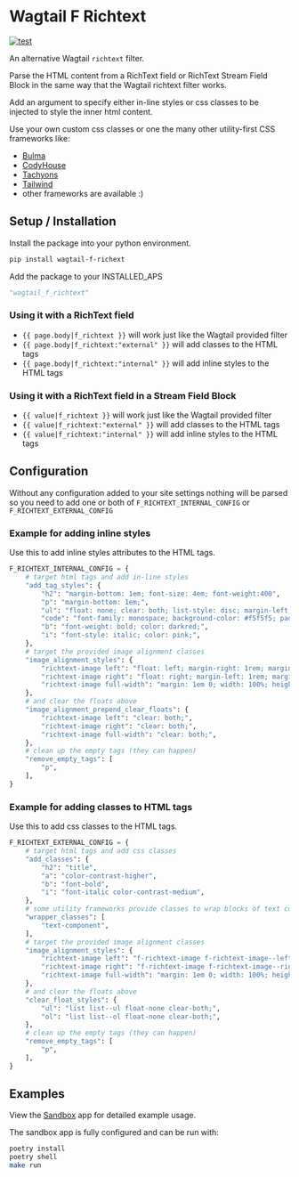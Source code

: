 # Wagtail F Richtext

[![test](https://github.com/nickmoreton/wagtail-f-richtext/actions/workflows/test.yml/badge.svg)](https://github.com/nickmoreton/wagtail-f-richtext/actions/workflows/test.yml)

An alternative Wagtail `richtext` filter.

Parse the HTML content from a RichText field or RichText Stream Field Block in the same way that the Wagtail richtext filter works.

Add an argument to specify either in-line styles or css classes to be injected to style the inner html content.

Use your own custom css classes or one the many other utility-first CSS frameworks like:

- [Bulma](https://bulma.io)
- [CodyHouse](https://codyhouse.co)
- [Tachyons](https://tachyons.io)
- [Tailwind](https://tailwindcss.com)
- other frameworks are available :)

## Setup / Installation

Install the package into your python environment.

```bash
pip install wagtail-f-richext
```

Add the package to your INSTALLED_APS

```python
"wagtail_f_richtext"
```

### Using it with a RichText field

- `{{ page.body|f_richtext }}` will work just like the Wagtail provided filter
- `{{ page.body|f_richtext:"external" }}` will add classes to the HTML tags
- `{{ page.body|f_richtext:"internal" }}` will add inline styles to the HTML tags

### Using it with a RichText field in a Stream Field Block

- `{{ value|f_richtext }}` will work just like the Wagtail provided filter
- `{{ value|f_richtext:"external" }}` will add classes to the HTML tags
- `{{ value|f_richtext:"internal" }}` will add inline styles to the HTML tags

## Configuration

Without any configuration added to your site settings nothing will be parsed so you need to add one or both of `F_RICHTEXT_INTERNAL_CONFIG` or `F_RICHTEXT_EXTERNAL_CONFIG`

### Example for adding inline styles

Use this to add inline styles attributes to the HTML tags.

```python
F_RICHTEXT_INTERNAL_CONFIG = {
    # target html tags and add in-line styles
    "add_tag_styles": {
        "h2": "margin-bottom: 1em; font-size: 4em; font-weight:400",
        "p": "margin-bottom: 1em;",
        "ul": "float: none; clear: both; list-style: disc; margin-left: 2em; margin-bottom: 1em;",
        "code": "font-family: monospace; background-color: #f5f5f5; padding: 0.25rem 0.5rem;",
        "b": "font-weight: bold; color: darkred;",
        "i": "font-style: italic; color: pink;",
    },
    # target the provided image alignment classes
    "image_alignment_styles": {
        "richtext-image left": "float: left; margin-right: 1rem; margin-left: 0; margin-bottom: 1rem; height: auto;",
        "richtext-image right": "float: right; margin-left: 1rem; margin-right: 0; margin-bottom: 1rem; height: auto;",
        "richtext-image full-width": "margin: 1em 0; width: 100%; height: auto;",
    },
    # and clear the floats above
    "image_alignment_prepend_clear_floats": {
        "richtext-image left": "clear: both;",
        "richtext-image right": "clear: both;",
        "richtext-image full-width": "clear: both;",
    },
    # clean up the empty tags (they can happen)
    "remove_empty_tags": [
        "p",
    ],
}
```

### Example for adding classes to HTML tags

Use this to add css classes to the HTML tags.

```python
F_RICHTEXT_EXTERNAL_CONFIG = {
    # target html tags and add css classes
    "add_classes": {
        "h2": "title",
        "a": "color-contrast-higher",
        "b": "font-bold",
        "i": "font-italic color-contrast-medium",
    },
    # some utility frameworks provide classes to wrap blocks of text content
    "wrapper_classes": [
        "text-component",
    ],
    # target the provided image alignment classes
    "image_alignment_styles": {
        "richtext-image left": "f-richtext-image f-richtext-image--left",
        "richtext-image right": "f-richtext-image f-richtext-image--right",
        "richtext-image full-width": "margin: 1em 0; width: 100%; height: auto;",
    },
    # and clear the floats above
    "clear_float_styles": {
        "ul": "list list--ul float-none clear-both;",
        "ol": "list list--ol float-none clear-both;",
    },
    # clean up the empty tags (they can happen)
    "remove_empty_tags": [
        "p",
    ],
}
```

## Examples

View the [Sandbox](/sandbox/) app for detailed example usage.

The sandbox app is fully configured and can be run with:

```bash
poetry install
poetry shell
make run
```
